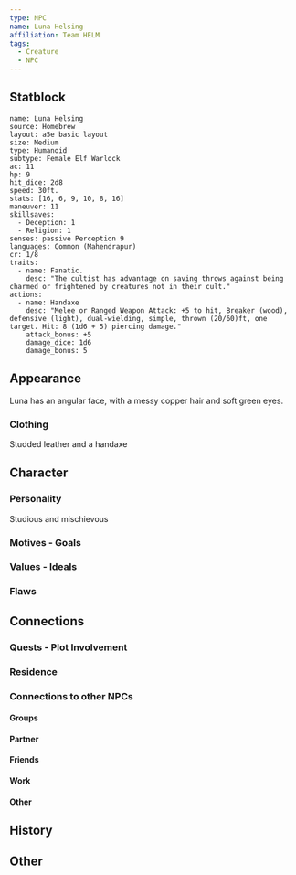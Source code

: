 ```yaml
---
type: NPC
name: Luna Helsing
affiliation: Team HELM
tags:
  - Creature
  - NPC
---
```



## Statblock

```statblock
name: Luna Helsing
source: Homebrew
layout: a5e basic layout
size: Medium
type: Humanoid
subtype: Female Elf Warlock
ac: 11
hp: 9
hit_dice: 2d8
speed: 30ft.
stats: [16, 6, 9, 10, 8, 16]
maneuver: 11
skillsaves:
  - Deception: 1
  - Religion: 1
senses: passive Perception 9
languages: Common (Mahendrapur)
cr: 1/8
traits:
  - name: Fanatic.
    desc: "The cultist has advantage on saving throws against being charmed or frightened by creatures not in their cult."
actions:
  - name: Handaxe
    desc: "Melee or Ranged Weapon Attack: +5 to hit, Breaker (wood), defensive (light), dual-wielding, simple, thrown (20/60)ft, one target. Hit: 8 (1d6 + 5) piercing damage."
    attack_bonus: +5
    damage_dice: 1d6
    damage_bonus: 5
```

## Appearance
Luna has an angular face, with a messy copper hair and soft green eyes.
### Clothing
Studded leather and a handaxe

## Character

### Personality
Studious and mischievous

### Motives - Goals

### Values - Ideals

### Flaws


## Connections

### Quests - Plot Involvement

### Residence

### Connections to other NPCs

#### Groups

#### Partner

#### Friends

#### Work

#### Other


## History

## Other